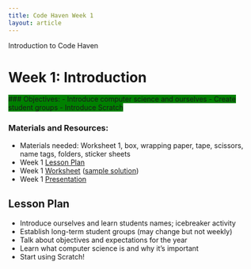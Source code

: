 ```yaml
---
title: Code Haven Week 1
layout: article
---
```


Introduction to Code Haven

<!--more-->

# Week 1: Introduction

<span style="background-color:green">
### Objectives: 
- Introduce computer science and ourselves
- Create student groups
- Introduce Scratch
</span>

### Materials and Resources: 
- Materials needed: Worksheet 1, box, wrapping paper, tape, scissors, name tags, folders, sticker sheets
- Week 1 [Lesson Plan](https://drive.google.com/open?id=10dzuF52k5ceHPmHzmMG2YBKTk4wA3RqxGW6Su1AM-q8)
- Week 1 [Worksheet](https://drive.google.com/open?id=1p4BvVFWij5q1kqrJEmtonAcdoEwmUaXabjkaH8RNH-I) ([sample solution](https://scratch.mit.edu/projects/379918045/))
- Week 1 [Presentation](https://drive.google.com/open?id=14J_n43yNtxCOylPKlyuwmlBjFTYqn646ysUIkxApMyo)

## Lesson Plan

- Introduce ourselves and learn students names; icebreaker activity
- Establish long-term student groups (may change but not weekly)
- Talk about objectives and expectations for the year
- Learn what computer science is and why it’s important 
- Start using Scratch!


